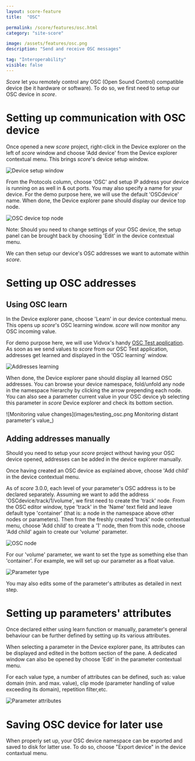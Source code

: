 ```yaml
---
layout: score-feature
title:  "OSC"

permalink: /score/features/osc.html
category: "site-score"

image: /assets/features/osc.png
description: "Send and receive OSC messages"

tag: "Interoperability"
visible: false
---
```


*Score* let you remotely control any OSC (Open Sound Control) compatible device (be it hardware or software). To do so, we first need to setup our OSC device in *score*.

# Setting up communication with OSC device

Once opened a new *score* project, right-click in the Device explorer on the left of *score* window and choose 'Add device' from the Device explorer contextual menu. This brings *score*'s device setup window.

![Device setup window](images/device_setup_window.png "score device setup")

From the Protocols column, choose 'OSC' and setup IP address your device is running on as well in & out ports. You may also specify a name for your device. For the demo purpose here, we will use the default 'OSCdevice' name. When done, the Device explorer pane should display our device top node.

![OSC device top node](images/OSC_top_node.png "OSC device top node")

Note: Should you need to change settings of your OSC device, the setup panel can be brought back by choosing 'Edit' in the device contextual menu.

We can then setup our device's OSC addresses we want to automate within *score*.

# Setting up OSC addresses
## Using OSC learn

In the Device explorer pane, choose 'Learn' in our device contextual menu. This opens up *score*'s OSC learning window. *score* will now monitor any OSC incoming value.

For demo purpose here, we will use Vidvox's handy [OSC Test application](https://vdmx.vidvox.net/blog/freebies "Vidvox OSC Test app"). As soon as we send values to *score* from our OSC Test application, addresses get learned and displayed in the 'OSC learning' window.

![Addresses learning](images/osc_learning.png "OSC learn")

When done, the Device explorer pane should display all learned OSC addresses. You can browse your device namespace, fold/unfold any node in the namespace hierarchy by clicking the arrow prepending each node. You can also see a parameter current value in your OSC device yb selecting this parameter in *score* Device explorer and check its bottom section.

![Monitoring value changes](images/testing_osc.png Monitoring distant parameter's value_)

## Adding addresses manually

Should you need to setup your *score* project without having your OSC device opened, addresses can be added in the device explorer manually.

Once having created an OSC device as explained above, choose 'Add child' in the device contextual menu.

As of *score* 3.0.0, each level of your parameter's OSC address is to be declared separately. Assuming we want to add the address 'OSCdevice/track/1/volume', we first need to create the 'track' node. From the OSC editor window, type 'track' in the 'Name' text field and leave default type 'container' (that is: a node in the namespace above other nodes or parameters). Then from the freshly created 'track' node contextual menu, choose 'Add child' to create a '1' node, then from this node, choose 'Add child' again to create our 'volume' parameter.

![OSC node](images/osc_node.png "Create an OSC node")

For our 'volume' parameter, we want to set the type as something else than 'container'. For example, we will set up our parameter as a float value.

![Parameter type](images/parameter_type_.png "Create an OSC parameter")

You may also edits some of the parameter's attributes as detailed in next step.

# Setting up parameters' attributes

Once declared either using learn function or manually, parameter's general behaviour can be further defined by setting up its various attributes.

When selecting a parameter in the Device explorer pane, its attributes can be displayed and edited in the bottom section of the pane. A dedicated window can also be opened by choose 'Edit' in the parameter contextual menu.

For each value type, a number of attributes can be defined, such as: value domain (min. and max. value), clip mode (parameter handling of value exceeding its domain), repetition filter,etc.

![Parameter attributes](images/parameter_attributes.png "Parameter's attributes")

# Saving OSC device for later use

When properly set up, your OSC device namespace can be exported and saved to disk for latter use. To do so, choose "Export device" in the device contaxtual menu.